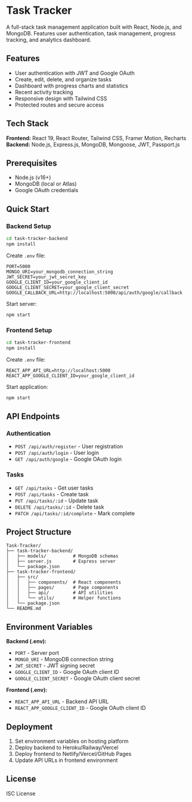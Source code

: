 # Task Tracker

A full-stack task management application built with React, Node.js, and MongoDB. Features user authentication, task management, progress tracking, and analytics dashboard.

## Features

- User authentication with JWT and Google OAuth
- Create, edit, delete, and organize tasks
- Dashboard with progress charts and statistics
- Recent activity tracking
- Responsive design with Tailwind CSS
- Protected routes and secure access

## Tech Stack

**Frontend:** React 19, React Router, Tailwind CSS, Framer Motion, Recharts  
**Backend:** Node.js, Express.js, MongoDB, Mongoose, JWT, Passport.js

## Prerequisites

- Node.js (v16+)
- MongoDB (local or Atlas)
- Google OAuth credentials

## Quick Start

### Backend Setup

```bash
cd task-tracker-backend
npm install
```

Create `.env` file:

```env
PORT=5000
MONGO_URI=your_mongodb_connection_string
JWT_SECRET=your_jwt_secret_key
GOOGLE_CLIENT_ID=your_google_client_id
GOOGLE_CLIENT_SECRET=your_google_client_secret
GOOGLE_CALLBACK_URL=http://localhost:5000/api/auth/google/callback
```

Start server:

```bash
npm start
```

### Frontend Setup

```bash
cd task-tracker-frontend
npm install
```

Create `.env` file:

```env
REACT_APP_API_URL=http://localhost:5000
REACT_APP_GOOGLE_CLIENT_ID=your_google_client_id
```

Start application:

```bash
npm start
```

## API Endpoints

### Authentication

- `POST /api/auth/register` - User registration
- `POST /api/auth/login` - User login
- `GET /api/auth/google` - Google OAuth login

### Tasks

- `GET /api/tasks` - Get user tasks
- `POST /api/tasks` - Create task
- `PUT /api/tasks/:id` - Update task
- `DELETE /api/tasks/:id` - Delete task
- `PATCH /api/tasks/:id/complete` - Mark complete

## Project Structure

```
Task-Tracker/
├── task-tracker-backend/
│   ├── models/          # MongoDB schemas
│   ├── server.js        # Express server
│   └── package.json
├── task-tracker-frontend/
│   ├── src/
│   │   ├── components/  # React components
│   │   ├── pages/       # Page components
│   │   ├── api/         # API utilities
│   │   └── utils/       # Helper functions
│   └── package.json
└── README.md
```

## Environment Variables

**Backend (.env):**

- `PORT` - Server port
- `MONGO_URI` - MongoDB connection string
- `JWT_SECRET` - JWT signing secret
- `GOOGLE_CLIENT_ID` - Google OAuth client ID
- `GOOGLE_CLIENT_SECRET` - Google OAuth client secret

**Frontend (.env):**

- `REACT_APP_API_URL` - Backend API URL
- `REACT_APP_GOOGLE_CLIENT_ID` - Google OAuth client ID

## Deployment

1. Set environment variables on hosting platform
2. Deploy backend to Heroku/Railway/Vercel
3. Deploy frontend to Netlify/Vercel/GitHub Pages
4. Update API URLs in frontend environment

## License

ISC License

